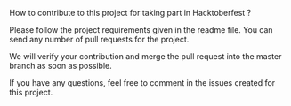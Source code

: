How to contribute to this project for taking part in Hacktoberfest ? 

Please follow the project requirements given in the readme file. You can send any number of pull requests for the project. 

We will verify your contribution and merge the pull request into the master branch as soon as possible. 

If you have any questions, feel free to comment in the issues created for this project.